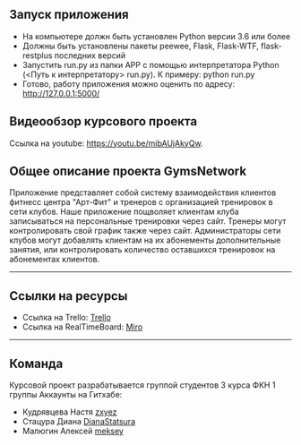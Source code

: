 ## Запуск приложения
* На компьютере должн быть установлен Python версии 3.6 или более
* Должны быть установлены пакеты peewee, Flask, Flask-WTF, flask-restplus последних версий
* Запустить run.py из папки APP с помощью интерпретатора Python (<Путь к интерпретатору> run.py).
  К примеру: python run.py
* Готово, работу приложения можно оценить по адресу: http://127.0.0.1:5000/
 
## Видеообзор курсового проекта
Ссылка на youtube: https://youtu.be/mibAUjAkyQw.

## Общее описание проекта GymsNetwork
Приложение представляет собой систему взаимодействия клиентов фитнесс центра "Арт-Фит" и тренеров с организацией тренировок в сети клубов. Наше приложение пощволяет клиентам клуба записываться на персональные тренировки через сайт. Тренеры могут контролировать свой график также через сайт. Администраторы сети клубов могут добавлять клиентам на их абонементы дополнительные занятия, или  контролировать количество оставшихся тренировок на абонементах клиентов.
***
## Ссылки на ресурсы
* Ссылка на Trello: [Trello](https://trello.com/b/7w3XZgNG/gymsnetwork)
* Ссылка на RealTimeBoard: [Miro](https://miro.com/app/board/o9J_kxmm3BI=/)
***
## Команда
Курсовой проект разрабатывается группой студентов 3 курса ФКН 1 группы
Аккаунты на Гитхабе: 
* Кудрявцева Настя 	[zxyez](https://github.com/zxyez)
* Стацура Диана 		[DianaStatsura](https://github.com/DianaStatsura) 
* Малюгин Алексей 	[meksey](https://github.com/meksey)
